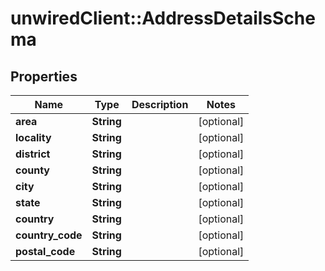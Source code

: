 # unwiredClient::AddressDetailsSchema

## Properties
Name | Type | Description | Notes
------------ | ------------- | ------------- | -------------
**area** | **String** |  | [optional] 
**locality** | **String** |  | [optional] 
**district** | **String** |  | [optional] 
**county** | **String** |  | [optional] 
**city** | **String** |  | [optional] 
**state** | **String** |  | [optional] 
**country** | **String** |  | [optional] 
**country_code** | **String** |  | [optional] 
**postal_code** | **String** |  | [optional] 


